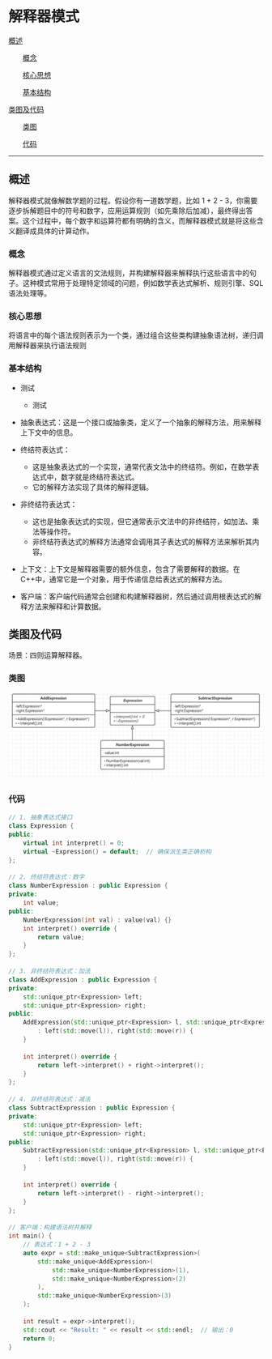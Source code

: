 ﻿# 解释器模式

[概述](#概述)

&emsp;&emsp;[概念](#概念)

&emsp;&emsp;[核心思想](#核心思想)

&emsp;&emsp;[基本结构](#基本结构)

[类图及代码](#类图及代码)

&emsp;&emsp;[类图](#类图)

&emsp;&emsp;[代码](#代码)

---

## 概述

解释器模式就像解数学题的过程。假设你有一道数学题，比如 1 + 2 - 3，你需要逐步拆解题目中的符号和数字，应用运算规则（如先乘除后加减），最终得出答案。这个过程中，每个数字和运算符都有明确的含义，而解释器模式就是将这些含义翻译成具体的计算动作。

### 概念

解释器模式通过定义语言的文法规则，并构建解释器来解释执行这些语言中的句子。这种模式常用于处理特定领域的问题，例如数学表达式解析、规则引擎、SQL语法处理等。

### 核心思想

将语言中的每个语法规则表示为一个类，通过组合这些类构建抽象语法树，递归调用解释器来执行语法规则

### 基本结构

- 测试
    - 测试

- ​抽象表达式：这是一个接口或抽象类，定义了一个抽象的解释方法，用来解释上下文中的信息。
- 终结符表达式：
    - 这是抽象表达式的一个实现，通常代表文法中的终结符。例如，在数学表达式中，数字就是终结符表达式。
    - 它的解释方法实现了具体的解释逻辑。
- 非终结符表达式：
    - 这也是抽象表达式的实现，但它通常表示文法中的非终结符，如加法、乘法等操作符。
    - 非终结符表达式的解释方法通常会调用其子表达式的解释方法来解析其内容。​
- 上下文：上下文是解释器需要的额外信息，包含了需要解释的数据。在C++中，通常它是一个对象，用于传递信息给表达式的解释方法。​
- 客户端：客户端代码通常会创建和构建解释器树，然后通过调用根表达式的解释方法来解释和计算数据。

## 类图及代码

场景：四则运算解释器。

### 类图

![解释器模式类图示例.png](../../res/4-title/解释器模式类图示例.png)

### 代码

```C++
// 1. 抽象表达式接口
class Expression {
public:
    virtual int interpret() = 0;
    virtual ~Expression() = default;  // 确保派生类正确析构
};

// 2. 终结符表达式：数字
class NumberExpression : public Expression {
private:
    int value;
public:
    NumberExpression(int val) : value(val) {}
    int interpret() override {
        return value;
    }
};

// 3. 非终结符表达式：加法
class AddExpression : public Expression {
private:
    std::unique_ptr<Expression> left;
    std::unique_ptr<Expression> right;
public:
    AddExpression(std::unique_ptr<Expression> l, std::unique_ptr<Expression> r)
        : left(std::move(l)), right(std::move(r)) {
    }

    int interpret() override {
        return left->interpret() + right->interpret();
    }
};

// 4. 非终结符表达式：减法
class SubtractExpression : public Expression {
private:
    std::unique_ptr<Expression> left;
    std::unique_ptr<Expression> right;
public:
    SubtractExpression(std::unique_ptr<Expression> l, std::unique_ptr<Expression> r)
        : left(std::move(l)), right(std::move(r)) {
    }

    int interpret() override {
        return left->interpret() - right->interpret();
    }
};

// 客户端：构建语法树并解释
int main() {
    // 表达式：1 + 2 - 3
    auto expr = std::make_unique<SubtractExpression>(
        std::make_unique<AddExpression>(
            std::make_unique<NumberExpression>(1),
            std::make_unique<NumberExpression>(2)
        ),
        std::make_unique<NumberExpression>(3)
    );

    int result = expr->interpret();
    std::cout << "Result: " << result << std::endl;  // 输出：0
    return 0;
}
```
